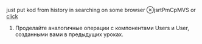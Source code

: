just put kod from history in searching on some browser ⊗jsrtPmCpMVS
or [click](https://code.mu/ru/javascript/framework/react/book/prime/components/modes-via-states/#top)

1. Проделайте аналогичные операции с компонентами Users и User, созданными вами в предыдущих уроках.
